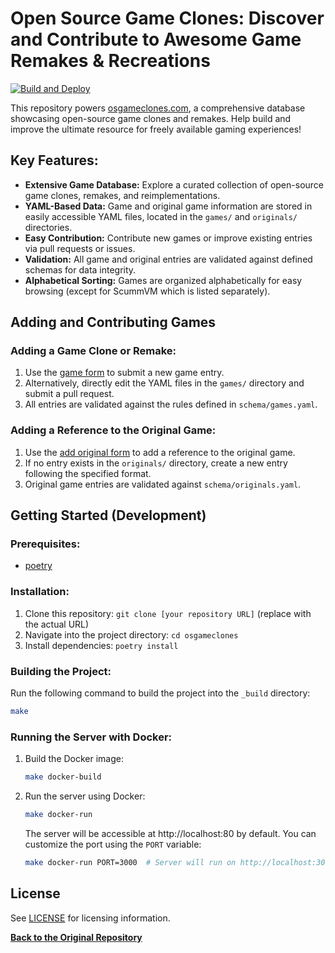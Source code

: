 # Open Source Game Clones: Discover and Contribute to Awesome Game Remakes & Recreations

[![Build and Deploy](https://github.com/opengaming/osgameclones/actions/workflows/main.yml/badge.svg)](https://github.com/opengaming/osgameclones/actions/workflows/main.yml)

This repository powers [osgameclones.com](https://osgameclones.com), a comprehensive database showcasing open-source game clones and remakes.  Help build and improve the ultimate resource for freely available gaming experiences!

## Key Features:

*   **Extensive Game Database:** Explore a curated collection of open-source game clones, remakes, and reimplementations.
*   **YAML-Based Data:** Game and original game information are stored in easily accessible YAML files, located in the `games/` and `originals/` directories.
*   **Easy Contribution:** Contribute new games or improve existing entries via pull requests or issues.
*   **Validation:** All game and original entries are validated against defined schemas for data integrity.
*   **Alphabetical Sorting:** Games are organized alphabetically for easy browsing (except for ScummVM which is listed separately).

## Adding and Contributing Games

### Adding a Game Clone or Remake:

1.  Use the [game form](https://osgameclones.com/add_game.html) to submit a new game entry.
2.  Alternatively, directly edit the YAML files in the `games/` directory and submit a pull request.
3.  All entries are validated against the rules defined in `schema/games.yaml`.

### Adding a Reference to the Original Game:

1.  Use the [add original form](https://osgameclones.com/add_original.html) to add a reference to the original game.
2.  If no entry exists in the `originals/` directory, create a new entry following the specified format.
3.  Original game entries are validated against `schema/originals.yaml`.

## Getting Started (Development)

### Prerequisites:

*   [poetry](https://python-poetry.org/)

### Installation:

1.  Clone this repository: `git clone [your repository URL]` (replace with the actual URL)
2.  Navigate into the project directory: `cd osgameclones`
3.  Install dependencies: `poetry install`

### Building the Project:

Run the following command to build the project into the `_build` directory:

```bash
make
```

### Running the Server with Docker:

1.  Build the Docker image:

    ```bash
    make docker-build
    ```

2.  Run the server using Docker:

    ```bash
    make docker-run
    ```

    The server will be accessible at http://localhost:80 by default.  You can customize the port using the `PORT` variable:

    ```bash
    make docker-run PORT=3000  # Server will run on http://localhost:3000
    ```

## License

See [LICENSE](LICENSE) for licensing information.

**[Back to the Original Repository](https://github.com/opengaming/osgameclones)**